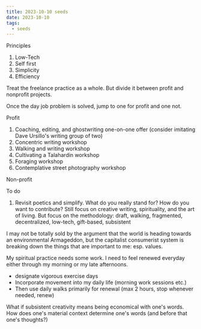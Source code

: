 ```yaml
---
title: 2023-10-10 seeds
date: 2023-10-10
tags:
  - seeds
---
```

Principles

1. Low-Tech
2. Self first
3. Simplicity
4. Efficiency

Treat the freelance practice as a whole. But divide it between profit and nonprofit projects.

Once the day job problem is solved, jump to one for profit and one not.

Profit
1. Coaching, editing, and ghostwriting one-on-one offer (consider imitating Dave Ursillo's writing group of two)
2. Concentric writing workshop
3. Walking and writing workshop
4. Cultivating a Talahardin workshop
5. Foraging workshop
6. Contemplative street photography workshop

Non-profit

To do
1. Revisit poetics and simplify. What do you really stand for? How do you want to contribute? Still focus on creative writing, spirituality, and the art of living. But focus on the methodology: draft, walking, fragmented, decentralized, low-tech, gift-based, subsistent

I may not be totally sold by the argument that the world is heading towards an environmental Armageddon, but the capitalist consumerist system is breaking down the things that are important to me: esp. values.

My spiritual practice needs some work. I need to feel renewed everyday either through my morning or my late afternoons.
- designate vigorous exercise days
- Incorporate movement into my daily life (morning work sessions etc.)
- Then use daily walks primarily for renewal (max 2 hours, stop whenever needed, renew)

What if subsistent creativity means being economical with one's words. How does one's material context determine one's words (and before that one's thoughts?)